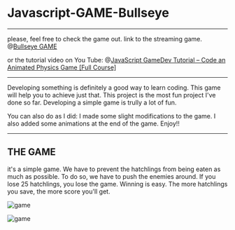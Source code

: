 # Javascript-GAME-Bullseye

---

please, feel free to check the game out. link to the streaming game. @[Bullseye GAME](https://gideonilamim.github.io/Javascript-GAME-Bullseye/)

or the tutorial video on You Tube: @[JavaScript GameDev Tutorial – Code an Animated Physics Game [Full Course]](https://www.youtube.com/watch?v=U34l-Xz5ynU&list=LL&index=22)

---

Developing something is definitely a good way to learn coding. This game will help you to achieve just that. 
This project is the most fun project I've done so far. Developing a simple game is trully a lot of fun. 


You can also do as I did: I made some slight modifications to the game. I also added some animations at the end of the game. Enjoy!!

---
## THE GAME

it's a simple game. We have to prevent the hatchlings from being eaten as much as possible. To do so, we have to push the enemies around. If you lose 25 hatchlings, you lose the game. Winning is easy. The more hatchlings you save, the more score you'll get.  

![game](./images/snapshot-1.png)

![game](./images/snapshot-2.png)
